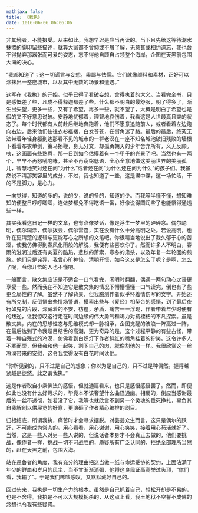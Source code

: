 ```yaml
---
mathjax: false
title: 《我执》
date: 1016-06-06 06:06:06
---
```


非其境者，不能摄受。从来如此。我想早迟是应当再读的。当下且先给这等待潮水抹煞的脚印留些描述，就算大家都不曾抑或不屑了解，无意甚或相约遗忘，我也舍不得抛弃那嚣张而可爱的姿态，忘不得他自顾自占领整个海岸，企图在天黑前包围大海的决心。

“我都知道了；这一切谎言与妄想，卑鄙与怯懦。它们就像颜料和素材，正好可以涂抹出一整座城市，以及其中无数的场景和遭遇。”

这写在《我执》的开始。似乎已得了看破妄想，舍得执着的大义。当看完全书，只是感慨差了些，凡成不得释迦都差了些。什么都不明白的最舒服，明了得多了，渐生出失望，更多一些，又有了希望，再多一些，就不望了，大概是明白了希望也是假的又不好意思说破。安静地忧郁着，理智地哀伤着，我看这是人世最真且爽的状态了。每个时代都有人前赴后继地奔跑着，他们不愿意追随前人，或者看着左边跑向右边，后来他们往往衣衫褴褛，白发苍苍，在街角迷了路。最后的最后，终究无法带着年轻身躯到达那看不见的城市的一群老汉在一座不知名城池破旧残败的墙根下看着布衣单剑，策马扬鞭，身无分文，却孤勇朝天的少年舍弃所有，义无反顾。咦，这画面有些熟悉，那一日到如今估摸着有一个甲子的光景了吧。当然也有一两个，早早不再怒吼咆哮，甚至不再窃窃低语，全心全意地做这美丽世界的美丽孤儿，智慧地笑对还在问“为什么”或者还在问“为什么还在问为什么”的孩子们。我虽然说不清那笑容里的成分，不过，我也知道了一些，这是谍中谍，这一场忙活，干的不是脚力，是心力。

一向觉得，知道的多的，说的少，说的多的，知道的少。而我等半懂不懂，想知难知的便整日哼哼唧唧，连做梦都免不得呓语一番，好像说得圆润些了也能悟得通透些一样。

其实我看这日记一样的文章，也有点像梦话，像是浮生一梦里的碎碎念。偶尔聪明，偶尔糊涂，偶尔拨云，偶尔雷霆，实在没有什么十分高明之处。若说高明，也许在更清楚的逻辑与更能写心之所想的文笔吧。你很精当地说出了我久郁于心的苦涩，使我仿佛得到春风化雨般的解脱，我便有些喜欢你了。然而许多人不明白，春雨的滋润过后还有炎夏的酷热，悲秋的萧索，寒冬的肃杀，以及年复一年轮回的煎熬。他们只是诧异，我曾心旷神怡，清明开悟，如今这又是怎么了呢？是啊，怎么了呢，令你开悟的人也不懂吧。

一般而言，散文集应该是不适合一口气看完，闲暇时翻翻，偶遇一两句动心之语更享受一些。然而我在不知道它是散文集的情况下懵懵懂懂一口气读完，倒也有了些更全局性的了解。虽然不了解背景，但我臆测作者似乎怀着情伤写的文字。开始还有所克制，反倒悟出些情场警语，摸索出些与《爱经》相契合的感悟，到了最后夜行如鬼的片段，深藏着的不安，彷徨，矛盾，痛苦一一浮现，作者带着年少时便有的叛逆，让我惊叹这行走在时间边缘的伟大勇气和竭力对抗桎梏的不凡探索。虽是散文集，内在的思想性态与思维模式却一脉相承，企图觉醒的波浪一阵高过一阵，在最后达到了令我瞠目结舌的高潮，更为奇异的是，这个过程平静的有些古怪，带着一种自残式的冷漠，仿佛看到白炽灯下作者鲜红的嘴角挂着的狞笑。这令许多人不寒而栗，但我会和他一起笑，割下自己的肉，就像割他的一样。我很欣赏这一丝冷漠带来的安慰，这令我觉得没有白花时间读他。

“你所见到的，只不过是自己的想象；你以为是自己的，只不过是种偶然。握得越紧越是徒然。此之谓我执。”

这是作者取自小乘佛法的感悟，但就通篇看来，也只是感悟感悟罢了。然而，即便如此也没有什么好苛求的，毕竟本不该奢望什么曲径通幽。相反的，倒应当感谢最后的一丝不透彻，如若没了它，我等也就欣赏不到另一个灵魂的垂死挣扎，辜负其自我解剖以供展览的好意，更演砸了作者精心编排的剧目。

归根结底，所谓我执，痛苦时才会寻求摆脱。对芸芸众生而言，这只是偶尔的跃迁，不可能成为常态的。用心看看，用心谢谢，用心笑笑，接着用心苟活就好了。当然，这是一些人对另一些人说的，但说话者本身才不会真正去做的，他们要挑战，像作者一样，挑战一切不可战胜的，质疑所有广泛认同的，拒绝全部理所当然的，赶在天黑之前，包围大海。

站在愚鲁者的角度，我有充分的理由把这当做一纸与命运妥协的契约，上面沾满了年少的鲜血和岁月的风尘，当不甘渐渐消弭，他将这良民证高高举过头顶，“你们看，我输了”。于是我们唏嘘感叹，又默默藏好自己的。

回过头来，我执是一切生产力的根本。虽然是自己抓着自己，想松开却是不易的，也是不舍得。我执是不可以大规模扼杀的，从这点上看，我王地狱不空誓不成佛的念想也令我有些疑惑。

